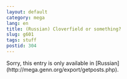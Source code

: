```yaml
---
layout: default
category: mega
lang: en
title: (Russian) Cloverfield or something?
slug: g601
tags: stuff 
postid: 304
---
```

<p>Sorry, this entry is only available in [Russian](http://mega.genn.org/export/getposts.php).</p>